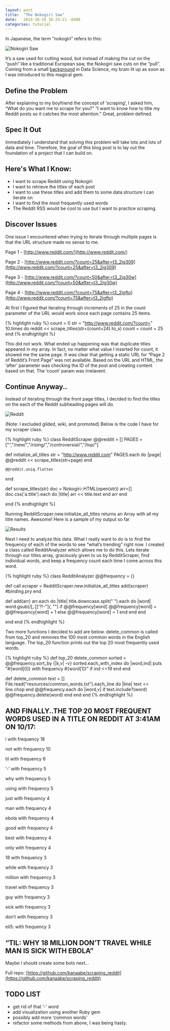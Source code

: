 ```yaml
---
layout: post
title:  "The Nokogiri Saw"
date:   2014-10-16 16:25:21 -0400
categories: tutorial
---
```

In Japanese, the term “nokogiri” refers to this:

![Nokogiri Saw](http://hsto.org/storage/habraeffect/11/8d/118d003d546a1fa1e240e1cc4dfb4a61.jpg)

It’s a saw used for cutting wood, but instead of making the cut on the “push” like a traditional European saw, the Nokogiri saw cuts on the “pull”. Coming from a small [background](sites.google.com/site/digihumanlab/research) in Data Science, my brain lit up as soon as I was introduced to this magical gem.

## Define the Problem

After explaining to my boyfriend the concept of ‘scraping’, I asked him, “What do you want me to scrape for you?” “I want to know how to title my Reddit posts so it catches the most attention.” Great, problem defined.

## Spec It Out

Immediately I understand that solving this problem will take lots and lots of data and time. Therefore, the goal of this blog post is to lay out the foundation of a project that I can build on.

## Here's What I Know:

*   I want to scrape Reddit using Nokogiri
*   I want to retrieve the titles of each post
*   I want to use these titles and add them to some data structure I can iterate on
*   I want to find the most frequently used words
*   The Reddit RSS would be cool to use but I want to practice scraping.

## Discover Issues

One issue I encountered when trying to iterate through multiple pages is that the URL structure made no sense to me.

Page 1 - [http://www.reddit.com/](http://www.reddit.com/)

Page 2 - [http://www.reddit.com/?count=25&after=t3_2jg309](http://www.reddit.com/?count=25&after=t3_2jg309)

Page 3 - [http://www.reddit.com/?count=50&after=t3_2jg30w](http://www.reddit.com/?count=50&after=t3_2jg30w)

Page 4 - [http://www.reddit.com/?count=75&after=t3_2jgfto](http://www.reddit.com/?count=75&after=t3_2jgfto)

At first I figured that iterating through increments of 25 in the count parameter of the URL would work since each page contains 25 items.


{% highlight ruby %}
count = 0
  str = "http://www.reddit.com/?count="
  10.times do
    reddit << scrape_titles(str+(count+24).to_s)
    count = count + 25
  end
{% endhighlight %}


This did not work. What ended up happening was that duplicate titles appeared in my array. In fact, no matter what value I inserted for count, it showed me the same page. It was clear that getting a static URL for “Page 2 of Reddit’s Front Page” was not available. Based on the URL and HTML, the ‘after’ parameter was checking the ID of the post and creating content based on that. The ‘count’ param was irrelavent.

## Continue Anyway..

Instead of iterating through the front page titles, I decided to find the titles on the each of the Reddit subheading pages will do.

![Reddit](http://content.screencast.com/users/kabesailthru/folders/Jing/media/80a85640-8525-490e-ac5e-66b869adda92/00000166.png)

(Note: I excluded gilded, wiki, and promoted) Below is the code I have for my scraper class.


{% highlight ruby %}
class RedditScraper
  @@reddit = []
  PAGES = ["","/new/","/rising/","/controversial/","/top/"]

  def initialize_all_titles
    str = "http://www.reddit.com"
    PAGES.each do |page|
      @@reddit << scrape_titles(str+page)
    end

    @@reddit.uniq.flatten
  end

  def scrape_titles(str)
    doc = Nokogiri::HTML(open(str))
    arr=[]
    doc.css('a.title').each do |title|
      arr << title.text
    end
    arr
  end

end
{% endhighlight %}

Running RedditScraper.new.initialize_all_titles returns an Array with all my title names. Awesome! Here is a sample of my output so far

![Results](http://content.screencast.com/users/kabesailthru/folders/Jing/media/4ce3c544-0f71-4bec-b463-7e0a19b0f55c/00000168.png)

Next I need to analyze this data. What I really want to do is to find the frequency of each of the words to see “what’s trending” right now. I created a class called RedditAnalyzer which allows me to do this. Lets iterate through our titles array, graciously given to us by RedditScraper, find individual words, and keep a frequency count each time I come across this word.


{% highlight ruby %}
class RedditAnalyzer
  @@frequency = {}

  def call
    scraper = RedditScraper.new.initialize_all_titles
    add(scraper)
    #binding.pry
  end

  def add(arr)
    arr.each do |title|
      title.downcase.split(" ").each do |word|
        word.gsub(/[,.\[\]'?!-\"]/, "")
        if @@frequency[word]
          @@frequency[word] = @@frequency[word] + 1
        else
          @@frequency[word] = 1
        end
      end
    end

  end
end
{% endhighlight %}

Two more functions I decided to add are below. delete_common is called from top_20 and removes the 100 most common words in the English language. The top_20 function prints out the top 20 most frequently used words.


{% highlight ruby %}
def top_20
    delete_common
    sorted = @@frequency.sort_by {|k,v| -v}
    sorted.each_with_index do |word,ind|
      puts "#{word[0]} with frequency #{word[1]}" if ind <=19
    end
  end

  def delete_common
    text = []
    File.read("resources/common_words.txt").each_line do |line|
      text << line.chop
    end
    @@frequency.each do |word,v|
      if text.include?(word)
        @@frequency.delete(word)
      end
    end
  end
{% endhighlight %}

## AND FINALLY..THE TOP 20 MOST FREQUENT WORDS USED IN A TITLE ON REDDIT AT 3:41AM ON 10/17:

i with frequency 18

not with frequency 10

til with frequency 6

‘-’ with frequency 5

why with frequency 5

using with frequency 5

just with frequency 4

man with frequency 4

ebola with frequency 4

good with frequency 4

best with frequency 4

only with frequency 4

18 with frequency 3

while with frequency 3

million with frequency 3

travel with frequency 3

guy with frequency 3

sick with frequency 3

don’t with frequency 3

eli5: with frequency 3

## “TIL: WHY 18 MILLION DON’T TRAVEL WHILE MAN IS SICK WITH EBOLA”

Maybe I should create some bots next…

Full repo: [https://github.com/kanaabe/scraping_reddit](https://github.com/kanaabe/scraping_reddit)

## TODO LIST

*   get rid of that ‘-’ word
*   add visualization using another Ruby gem
*   possibly add more ‘common words’
*   refactor some methods from above, I was being hasty.